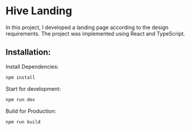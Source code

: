 # Hive Landing

In this project, I developed a landing page according to the design requirements. The project was implemented using React and TypeScript.

## Installation:

Install Dependencies:

```bash
npm install
```

Start for development:

```bash
npm run dev
```

Build for Production:

```bash
npm run build
```
